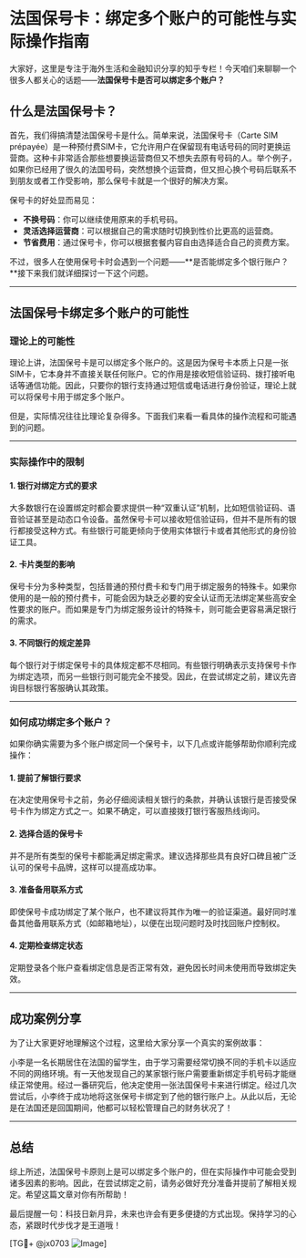 # 法国保号卡：绑定多个账户的可能性与实际操作指南

大家好，这里是专注于海外生活和金融知识分享的知乎专栏！今天咱们来聊聊一个很多人都关心的话题——**法国保号卡是否可以绑定多个账户？**

## 什么是法国保号卡？

首先，我们得搞清楚法国保号卡是什么。简单来说，法国保号卡（Carte SIM prépayée）是一种预付费SIM卡，它允许用户在保留现有电话号码的同时更换运营商。这种卡非常适合那些想要换运营商但又不想失去原有号码的人。举个例子，如果你已经用了很久的法国号码，突然想换个运营商，但又担心换个号码后联系不到朋友或者工作受影响，那么保号卡就是一个很好的解决方案。

保号卡的好处显而易见：
- **不换号码**：你可以继续使用原来的手机号码。
- **灵活选择运营商**：可以根据自己的需求随时切换到性价比更高的运营商。
- **节省费用**：通过保号卡，你可以根据套餐内容自由选择适合自己的资费方案。

不过，很多人在使用保号卡时会遇到一个问题——**是否能绑定多个银行账户？**接下来我们就详细探讨一下这个问题。

---

## 法国保号卡绑定多个账户的可能性

### 理论上的可能性

理论上讲，法国保号卡是可以绑定多个账户的。这是因为保号卡本质上只是一张SIM卡，它本身并不直接关联任何账户。它的作用是接收短信验证码、拨打接听电话等通信功能。因此，只要你的银行支持通过短信或电话进行身份验证，理论上就可以将保号卡用于绑定多个账户。

但是，实际情况往往比理论复杂得多。下面我们来看一看具体的操作流程和可能遇到的问题。

---

### 实际操作中的限制

#### 1. 银行对绑定方式的要求
大多数银行在设置绑定时都会要求提供一种“双重认证”机制，比如短信验证码、语音验证甚至是动态口令设备。虽然保号卡可以接收短信验证码，但并不是所有的银行都接受这种方式。有些银行可能更倾向于使用实体银行卡或者其他形式的身份验证工具。

#### 2. 卡片类型的影响
保号卡分为多种类型，包括普通的预付费卡和专门用于绑定服务的特殊卡。如果你使用的是一般的预付费卡，可能会因为缺乏必要的安全认证而无法绑定某些高安全性要求的账户。而如果是专门为绑定服务设计的特殊卡，则可能会更容易满足银行的需求。

#### 3. 不同银行的规定差异
每个银行对于绑定保号卡的具体规定都不尽相同。有些银行明确表示支持保号卡作为绑定选项，而另一些银行则可能完全不接受。因此，在尝试绑定之前，建议先咨询目标银行客服确认其政策。

---

### 如何成功绑定多个账户？

如果你确实需要为多个账户绑定同一个保号卡，以下几点或许能够帮助你顺利完成操作：

#### 1. 提前了解银行要求
在决定使用保号卡之前，务必仔细阅读相关银行的条款，并确认该银行是否接受保号卡作为绑定方式之一。如果不确定，可以直接拨打银行客服热线询问。

#### 2. 选择合适的保号卡
并不是所有类型的保号卡都能满足绑定需求。建议选择那些具有良好口碑且被广泛认可的保号卡品牌，这样可以提高成功率。

#### 3. 准备备用联系方式
即使保号卡成功绑定了某个账户，也不建议将其作为唯一的验证渠道。最好同时准备其他备用联系方式（如邮箱地址），以便在出现问题时及时找回账户控制权。

#### 4. 定期检查绑定状态
定期登录各个账户查看绑定信息是否正常有效，避免因长时间未使用而导致绑定失效。

---

## 成功案例分享

为了让大家更好地理解这个过程，这里给大家分享一个真实的案例故事：

小李是一名长期居住在法国的留学生，由于学习需要经常切换不同的手机卡以适应不同的网络环境。有一天他发现自己的某家银行账户需要重新绑定手机号码才能继续正常使用。经过一番研究后，他决定使用一张法国保号卡来进行绑定。经过几次尝试后，小李终于成功地将这张保号卡绑定到了他的银行账户上。从此以后，无论是在法国还是回国期间，他都可以轻松管理自己的财务状况了！

---

## 总结

综上所述，法国保号卡原则上是可以绑定多个账户的，但在实际操作中可能会受到诸多因素的影响。因此，在尝试绑定之前，请务必做好充分准备并提前了解相关规定。希望这篇文章对你有所帮助！

最后提醒一句：科技日新月异，未来也许会有更多便捷的方式出现。保持学习的心态，紧跟时代步伐才是王道哦！

[TG💪+ @jx0703 ![Image](https://github.com/user-attachments/assets/dbca1d08-cadb-493c-b0ec-ad6f7a83f270)]